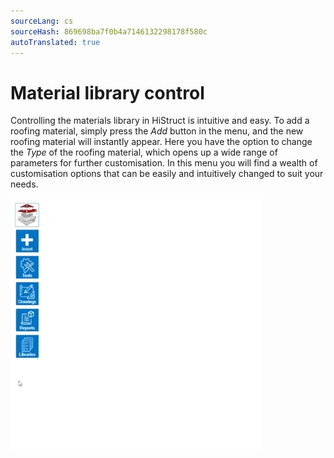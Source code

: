 ```yaml
---
sourceLang: cs
sourceHash: 869698ba7f0b4a7146132298178f580c
autoTranslated: true
---
```


# Material library control

Controlling the materials library in HiStruct is intuitive and easy. To add a roofing material, simply press the *Add* button in the menu, and the new roofing material will instantly appear. Here you have the option to change the *Type* of the roofing material, which opens up a wide range of parameters for further customisation. In this menu you will find a wealth of customisation options that can be easily and intuitively changed to suit your needs.

![Roofing library options](img/roofingLibrary.gif)
